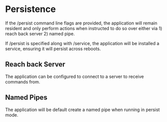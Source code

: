 # Persistence

If the /persist command line flags are provided, the application will remain resident and only perform actions when instructed to do so over either via 1) reach back server 2) named pipe.

If /persist is specified along with /service, the application will be installed a service, ensuring it will persist across reboots.

## Reach back Server

The application can be configured to connect to a server to receive commands from.

## Named Pipes

The application will be default create a named pipe when running in persist mode.


